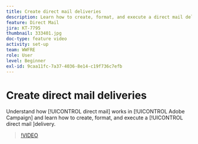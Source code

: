 ```yaml
---
title: Create direct mail deliveries
description: Learn how to create, format, and execute a direct mail delivery.
feature: Direct Mail
jira: KT-7795
thumbnail: 333401.jpg
doc-type: feature video
activity: set-up
team: WWFRE
role: User
level: Beginner
exl-id: 9caa11fc-7a37-4036-8e14-c19f736c7efb
---
```

# Create direct mail deliveries

Understand how [!UICONTROL direct mail] works in [!UICONTROL Adobe Campaign] and learn how to create, format, and execute a [!UICONTROL direct mail ]delivery.

>[!VIDEO](https://video.tv.adobe.com/v/333401?quality=12&learn=on)

